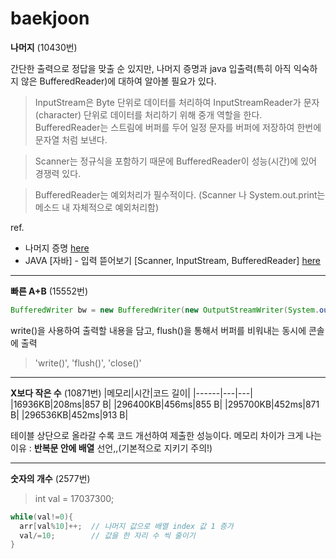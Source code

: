 # baekjoon

**나머지** (10430번)

간단한 출력으로 정답을 맞출 순 있지만, 나머지 증명과 java 입출력(특히 아직 익숙하지 않은 BufferedReader)에 대하여 알아볼 필요가 있다.

> InputStream은 Byte 단위로 데이터를 처리하여 InputStreamReader가 문자(character) 단위로 데이터를 처리하기 위해 중개 역할을 한다. BufferedReader는 스트림에 버퍼를 두어 일정 문자를 버퍼에 저장하여 한번에 문자열 처럼 보낸다. 

> Scanner는 정규식을 포함하기 때문에 BufferedReader이 성능(시간)에 있어 경쟁력 있다.

>BufferedReader는 예외처리가 필수적이다. (Scanner 나 System.out.print는 메소드 내 자체적으로 예외처리함)

ref.
- 나머지 증명  [here](https://st-lab.tistory.com/19)
- JAVA [자바] - 입력 뜯어보기 [Scanner, InputStream, BufferedReader] [here](https://st-lab.tistory.com/41)

<hr>

**빠른 A+B** (15552번)

``` java
BufferedWriter bw = new BufferedWriter(new OutputStreamWriter(System.out));

```

write()을 사용하여 출력할 내용을 담고, flush()을 통해서 버퍼를 비워내는 동시에 콘솔에 출력
>  'write()', 'flush()', 'close()'

<hr>

**X보다 작은 수** (10871번)
|메모리|시간|코드 길이|
|------|---|---|
|16936KB|208ms|857 B|
|296400KB|456ms|855 B|
|295700KB|452ms|871 B|
|296536KB|452ms|913 B|

테이블 상단으로 올라갈 수록 코드 개선하여 제출한 성능이다. 메모리 차이가 크게 나는 이유 : **반복문 안에 배열** 선언,,(기본적으로 지키기 주의!)

<hr>

**숫자의 개수** (2577번)

> int val = 17037300;

``` java
while(val!=0){
  arr[val%10]++;  // 나머지 값으로 배열 index 값 1 증가
  val/=10;        // 값을 한 자리 수 씩 줄이기
}

```
